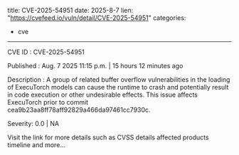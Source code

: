  
title: CVE-2025-54951
date: 2025-8-7
lien: "https://cvefeed.io/vuln/detail/CVE-2025-54951"
categories:
  - cve
---

CVE ID : CVE-2025-54951

Published :  Aug. 7
2025
11:15 p.m. | 15 hours
12 minutes ago

Description : A group of related buffer overflow vulnerabilities in the loading of ExecuTorch models can cause the runtime to crash and potentially result in code execution or other undesirable effects. This issue affects ExecuTorch prior to commit cea9b23aa8ff78aff92829a466da97461cc7930c.

Severity: 0.0 | NA

Visit the link for more details
such as CVSS details
affected products
timeline
and more...
